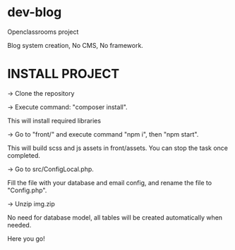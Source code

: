 # dev-blog
Openclassrooms project

Blog system creation,
No CMS, No framework.

# INSTALL PROJECT
-> Clone the repository

-> Execute command: "composer install".

This will install required libraries


-> Go to "front/" and execute command "npm i", then "npm start".

This will build scss and js assets in front/assets. You can stop the task once completed.


-> Go to src/ConfigLocal.php.

Fill the file with your database and email config, and rename the file to "Config.php".

-> Unzip img.zip



No need for database model, all tables will be created automatically when needed.



Here you go!



